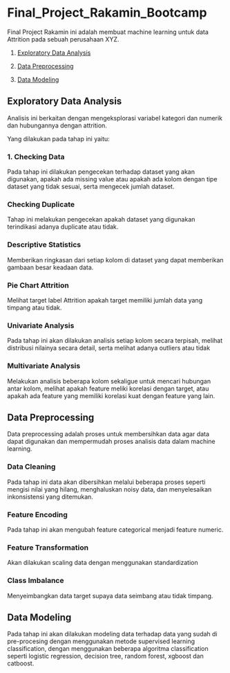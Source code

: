 # Final_Project_Rakamin_Bootcamp

Final Project Rakamin ini adalah membuat machine learning untuk data Attrition pada sebuah perusahaan XYZ.

1. [Exploratory Data Analysis](#exploratory-data-analysis)

2. [Data Preprocessing](#data-preprocessing)

3. [Data Modeling](#data-modeling)


## Exploratory Data Analysis
Analisis ini berkaitan dengan mengeksplorasi variabel kategori dan numerik dan hubungannya dengan attrition. 

Yang dilakukan pada tahap ini yaitu:

### 1. Checking Data
Pada tahap ini dilakukan pengecekan terhadap dataset yang akan digunakan, apakah ada missing value atau apakah ada kolom dengan tipe dataset yang tidak sesuai, serta mengecek jumlah dataset.


### Checking Duplicate
Tahap ini melakukan pengecekan apakah dataset yang digunakan terindikasi adanya duplicate atau tidak.

### Descriptive Statistics
Memberikan ringkasan dari setiap kolom di dataset yang dapat memberikan gambaan besar keadaan data.

### Pie Chart Attrition
Melihat target label Attrition apakah target memiliki jumlah data yang timpang atau tidak.

### Univariate Analysis
Pada tahap ini akan dilakukan analisis setiap kolom secara terpisah, melihat distribusi nilainya secara detail, serta melihat adanya outliers atau tidak

### Multivariate Analysis
Melakukan analisis beberapa kolom sekaligue untuk mencari hubungan antar kolom, melihat apakah feature meliki korelasi dengan target, atau apakah ada feature yang memiliki korelasi kuat dengan feature yang lain.

## Data Preprocessing
Data preprocessing adalah proses untuk membersihkan data agar data dapat digunakan dan mempermudah proses analisis data dalam machine learning.

### Data Cleaning
Pada tahap ini data akan dibersihkan melalui beberapa proses seperti mengisi nilai yang hilang, menghaluskan noisy data, dan menyelesaikan inkonsistensi yang ditemukan.

### Feature Encoding
Pada tahap ini akan mengubah feature categorical menjadi feature numeric.

### Feature Transformation
Akan dilakukan scaling data dengan menggunakan standardization

### Class Imbalance
Menyeimbangkan data target supaya data seimbang atau tidak timpang.

## Data Modeling
Pada tahap ini akan dilakukan modeling data terhadap data yang sudah di pre-procesing dengan menggunakan metode supervised learning classification, dengan menggunakan beberapa algoritma classification seperti logistic regression, decision tree, random forest, xgboost dan catboost.
